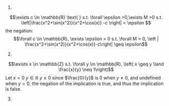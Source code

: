 1.
$$\exists c \in \mathbb{R} \text{ } s.t. \forall \epsilon >0,\exists M >0 s.t. \left|\frac{x^2+\sin(x^2)}{x^2+\cos(x)} -c \right| < \epsilon $$
the negation:
$$\forall c \in \mathbb{R}, \exists \epsilon > 0 s.t. \forall M > 0, \left | \frac{x^2+\sin(x^2)}{x^2+\cos(x)}-c\right| \geq \epsilon$$

2.
$$\exists x \in \mathbb{Z} s.t. \forall y \in \mathbb{R}, \left( x \geq y \land \frac{x}{y} \neq 1\right)$$
Let $x = 0$
$y \in \mathbb{R}$
$y \leq 0$
since $\frac{0}{y}$ is $0$ when $y \neq 0$, and undefined when $y = 0$, the negation of the implication is true, and thus the implication is false.


3.
